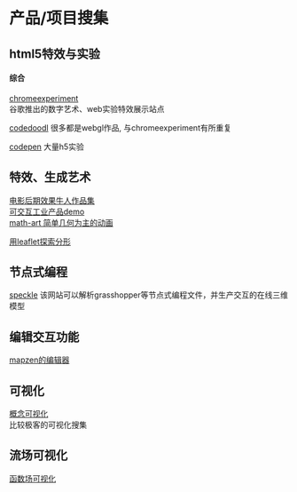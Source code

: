 # 产品/项目搜集

## html5特效与实验
#### 综合
[chromeexperiment](https://www.chromeexperiments.com/)<br>
谷歌推出的数字艺术、web实验特效展示站点

[codedoodl](http://codedoodl.es/)
很多都是webgl作品, 与chromeexperiment有所重复

[codepen](http://codepen.io/)
大量h5实验


## 特效、生成艺术
[电影后期效果牛人作品集](http://jonathankim.tv/)<br>
[可交互工业产品demo](https://www.airtightinteractive.com/demos/js/emsx/)<br>
[math-art 简单几何为主的动画](http://shonkwiler.org/)<br>

[用leaflet探索分形](https://github.com/IvanSanchez/Leaflet.MandelbrotGL)

## 节点式编程
[speckle](http://beta.speckle.xyz/view/s/4Jj8Am3tg)
该网站可以解析grasshopper等节点式编程文件，并生产交互的在线三维模型

## 编辑交互功能
[mapzen的编辑器](http://tangrams.github.io/tangram-play/)<br>


## 可视化
[概念可视化](http://conceptviz.github.io/#/e30=)<br>
比较极客的可视化搜集

## 流场可视化
[函数场可视化]('http://dandelany.github.io/vector-toy/')
